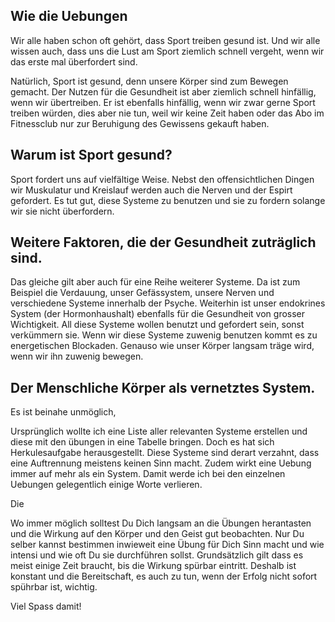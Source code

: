 
## Wie die Uebungen 


Wir alle haben schon oft gehört, dass Sport treiben gesund ist. Und wir alle wissen auch, dass uns die Lust am Sport ziemlich schnell vergeht, wenn wir das erste mal überfordert sind. 

Natürlich, Sport ist gesund, denn unsere Körper sind zum Bewegen gemacht. Der Nutzen für die Gesundheit ist aber ziemlich schnell hinfällig, wenn wir übertreiben. Er ist ebenfalls hinfällig, wenn wir zwar gerne Sport treiben würden, dies aber nie tun, weil wir keine Zeit haben oder das Abo im Fitnessclub nur zur Beruhigung des Gewissens gekauft haben.

## Warum ist Sport gesund?
Sport fordert uns auf vielfältige Weise. Nebst den offensichtlichen Dingen wir Muskulatur und Kreislauf werden auch die Nerven und der Espirt gefordert. Es tut gut, diese Systeme zu benutzen und sie zu fordern solange wir sie nicht überfordern. 

## Weitere Faktoren, die der Gesundheit zuträglich sind. 
Das gleiche gilt aber auch für eine Reihe weiterer Systeme. Da ist zum Beispiel die Verdauung, unser Gefässystem, unsere Nerven und verschiedene Systeme innerhalb der Psyche. Weiterhin ist unser endokrines System (der Hormonhaushalt) ebenfalls für die Gesundheit von grosser Wichtigkeit. All diese Systeme wollen benutzt und gefordert sein, sonst verkümmern sie. Wenn wir diese Systeme zuwenig benutzen kommt es zu energetischen Blockaden. Genauso wie unser Körper langsam träge wird, wenn wir ihn zuwenig bewegen.  


## Der Menschliche Körper als vernetztes System. 
Es ist beinahe unmöglich, 

Ursprünglich wollte ich eine Liste aller relevanten Systeme erstellen und diese mit den übungen in eine Tabelle bringen. Doch es hat sich Herkulesaufgabe herausgestellt. Diese Systeme sind derart verzahnt, dass eine Auftrennung meistens keinen Sinn macht. Zudem wirkt eine Uebung immer auf mehr als ein System. Damit werde ich bei den einzelnen Uebungen gelegentlich einige Worte verlieren. 

Die 


Wo immer möglich solltest Du Dich langsam an die Übungen herantasten und die Wirkung auf den Körper und den Geist gut beobachten. Nur Du selber kannst bestimmen inwieweit eine Übung für Dich Sinn macht und wie intensi und wie oft Du sie durchführen sollst. Grundsätzlich gilt dass es meist einige Zeit braucht, bis die Wirkung spürbar eintritt. Deshalb ist konstant und die Bereitschaft, es auch zu tun, wenn der Erfolg nicht sofort spührbar ist, wichtig. 

Viel Spass damit!


